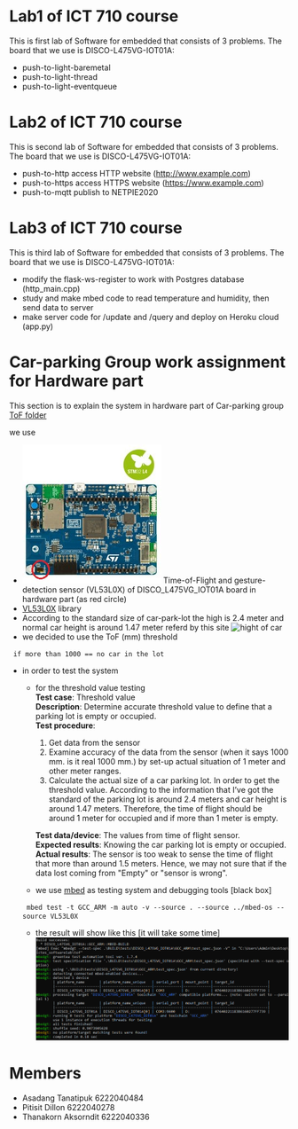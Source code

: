 # Lab1 of ICT 710 course  
This is first lab of Software for embedded that consists of 3 problems. The board that we use is DISCO-L475VG-IOT01A:
- push-to-light-baremetal
- push-to-light-thread
- push-to-light-eventqueue

# Lab2 of ICT 710 course  
This is second lab of Software for embedded that consists of 3 problems. The board that we use is DISCO-L475VG-IOT01A:
- push-to-http access HTTP website (http://www.example.com)
- push-to-https access HTTPS website (https://www.example.com)
- push-to-mqtt publish to NETPIE2020

# Lab3 of ICT 710 course 
This is third lab of Software for embedded that consists of 3 problems. The board that we use is DISCO-L475VG-IOT01A:
- modify the flask-ws-register to work with Postgres database (http_main.cpp)
- study and make mbed code to read temperature and humidity, then send data to server
- make server code for /update and /query and deploy on Heroku cloud (app.py)

# Car-parking Group work assignment for Hardware part
This section is to explain the system in hardware part of Car-parking group [ToF folder](https://github.com/ICT710-TAIST-12-Group1/software_Taist/tree/master/ToF)

we use 
- ![DISCO_L475VG_IOT01A](./image/DISCO_L475VG_IOT01A.jpg) Time-of-Flight and gesture-detection sensor (VL53L0X) of DISCO_L475VG_IOT01A board in hardware part (as red circle)
- [VL53L0X](https://os.mbed.com/teams/ST/code/VL53L0X/#e9269ff624ed) library 
- According to the standard size of car-park-lot the high is 2.4 meter and normal car height is around 1.47 meter referd by this site ![hight of car](https://3.bp.blogspot.com/-PGCxG6SMCxs/VgtPimM3dVI/AAAAAAAAC00/lYaVA7Xlj2A/s640/%25E0%25B8%25A3%25E0%25B8%25B0%25E0%25B8%2594%25E0%25B8%25B1%25E0%25B8%259A%25E0%25B8%2584%25E0%25B8%25A7%25E0%25B8%25B2%25E0%25B8%25A1%25E0%25B8%25AA%25E0%25B8%25B9%25E0%25B8%2587%25E0%25B8%2582%25E0%25B8%25AD%25E0%25B8%2587%25E0%25B8%259B%25E0%25B8%25A3%25E0%25B8%25B0%25E0%25B8%2595%25E0%25B8%25B9%25E0%25B8%2595%25E0%25B8%25B2%25E0%25B8%25A1%25E0%25B8%25A5%25E0%25B8%25B1%25E0%25B8%2581%25E0%25B8%25A9%25E0%25B8%2593%25E0%25B8%25B0%25E0%25B8%2581%25E0%25B8%25B2%25E0%25B8%25A3%25E0%25B9%2583%25E0%25B8%258A%25E0%25B9%2589%25E0%25B8%2587%25E0%25B8%25B2%25E0%25B8%2599%25E0%25B8%2595%25E0%25B9%2588%25E0%25B8%25B2%25E0%25B8%2587%25E0%25B9%2586.jpg) 
- we decided to use the ToF (mm) threshold
```
 if more than 1000 == no car in the lot
```
- in order to test the system 
    - for the threshold value testing   
        **Test case**: Threshold value  
        **Description**: Determine accurate threshold value to define that a parking lot is empty or occupied.  
        **Test procedure**:   
        1.	Get data from the sensor  
        2.	Examine accuracy of the data from the sensor (when it says 1000 mm. is it real 1000 mm.) by set-up actual situation of 1 meter and other meter ranges.  
        3.	Calculate the actual size of a car parking lot. In order to get the threshold value. According to the information that I’ve got the standard of the parking lot is around 2.4 meters and car height is around 1.47 meters. Therefore, the time of flight should be around 1 meter for occupied and if more than 1 meter is empty.   

        **Test data/device**: The values from time of flight sensor.    
        **Expected results**: Knowing the car parking lot is empty or occupied.   
        **Actual results**: The sensor is too weak to sense the time of flight that more than around 1.5 meters. Hence, we may not sure that if the data lost coming from "Empty" or "sensor is wrong".    

    - we use [mbed](https://os.mbed.com/docs/mbed-os/v5.15/tools/test-and-debug.html) as testing system and debugging tools [black box]
    ```
     mbed test -t GCC_ARM -m auto -v --source . --source ../mbed-os --source VL53L0X
    ```
    - the result will show like this [it will take some time] ![testing-result](./image/testing-result.png)






# Members
- Asadang Tanatipuk     6222040484  
- Pitisit Dillon        6222040278  
- Thanakorn Aksorndit   6222040336  
